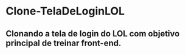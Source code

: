 <h1>Clone-TelaDeLoginLOL</h1>

<h2>Clonando a tela de login do LOL com objetivo principal de treinar front-end.</h2>
